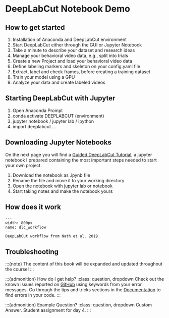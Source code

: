 # DeepLabCut Notebook Demo


## How to get started
1. Installation of Anaconda and DeepLabCut environment
2. Start DeepLabCut either through the GUI or Jupyter Notebook
3. Take a minute to describe your dataset and research ideas
4. Manage your behavioral video data, e.g., split into trials
5. Create a new Project and load your behavioral video data
6. Define labeling markers and skeleton on your config.yaml file
7. Extract, label and check frames, before creating a training dataset
8. Train your model using a GPU 
9. Analyze your data and create labeled videos

## Starting DeepLabCut with Jupyter
1. Open Anaconda Prompt
2. conda activate DEEPLABCUT (environment)
3. jupyter notebook / jupyter lab / ipython
4. import deeplabcut ...

## Downloading Jupyter Notebooks
On the next page you will find a [Guided DeepLabCut Tutorial](https://guillermo-hidalgo-gadea.github.io/Seminar-TrackingAnimalBehavior/DLCjupyter.html), a jupyter notebook I prepared containing the most important steps needed to start your own project.
1. Download the notebook as .ipynb file
2. Rename the file and move it to your working directory
3. Open the notebook with jupyter lab or notebook
4. Start taking notes and make the notebook yours 

## How does it work
```{figure} content/dlcworkflow.png
---
width: 800px
name: dlc_workflow
---
DeepLabCut workflow from Nath et al. 2019.
```

## Troubleshooting

:::{note}
The content of this book will be expanded and updated throughout the course!
:::

:::{admonition} How do I get help?
:class: question, dropdown
Check out the known issues reported on [GitHub](https://github.com/DeepLabCut/DeepLabCut/issues) using keywords from your error messages. Go through the tips and tricks sections in the [Documentation](https://deeplabcut.github.io/DeepLabCut/docs/intro.html) to find errors in your code.
:::

:::{admonition} Example Question?
:class: question, dropdown
Custom Answer. Student assignment for day 4. 
:::